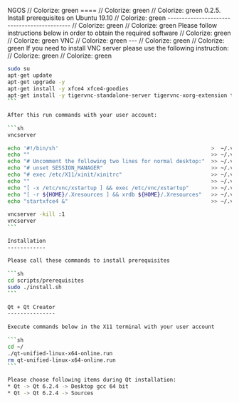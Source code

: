 NGOS                                                                                                                                                                                                     // Colorize: green
====                                                                                                                                                                                                     // Colorize: green
                                                                                                                                                                                                         // Colorize: green
0.2.5. Install prerequisites on Ubuntu 19.10                                                                                                                                                             // Colorize: green
--------------------------------------------                                                                                                                                                             // Colorize: green
                                                                                                                                                                                                         // Colorize: green
Please follow instructions below in order to obtain the required software                                                                                                                                // Colorize: green
                                                                                                                                                                                                         // Colorize: green
VNC                                                                                                                                                                                                      // Colorize: green
---                                                                                                                                                                                                      // Colorize: green
                                                                                                                                                                                                         // Colorize: green
If you need to install VNC server please use the following instruction:                                                                                                                                  // Colorize: green
                                                                                                                                                                                                         // Colorize: green
```sh                                                                                                                                                                                                    // Colorize: green
sudo su                                                                                                                                                                                                  // Colorize: green
apt-get update                                                                                                                                                                                           // Colorize: green
apt-get upgrade -y                                                                                                                                                                                       // Colorize: green
apt-get install -y xfce4 xfce4-goodies                                                                                                                                                                   // Colorize: green
apt-get install -y tigervnc-standalone-server tigervnc-xorg-extension tigervnc-viewer                                                                                                                    // Colorize: green
```                                                                                                                                                                                                      // Colorize: green
                                                                                                                                                                                                         // Colorize: green
After this run commands with your user account:                                                                                                                                                          // Colorize: green
                                                                                                                                                                                                         // Colorize: green
```sh                                                                                                                                                                                                    // Colorize: green
vncserver                                                                                                                                                                                                // Colorize: green
                                                                                                                                                                                                         // Colorize: green
echo '#!/bin/sh'                                                >  ~/.vnc/xstartup                                                                                                                       // Colorize: green
echo ""                                                         >> ~/.vnc/xstartup                                                                                                                       // Colorize: green
echo "# Uncomment the following two lines for normal desktop:"  >> ~/.vnc/xstartup                                                                                                                       // Colorize: green
echo "# unset SESSION_MANAGER"                                  >> ~/.vnc/xstartup                                                                                                                       // Colorize: green
echo "# exec /etc/X11/xinit/xinitrc"                            >> ~/.vnc/xstartup                                                                                                                       // Colorize: green
echo ""                                                         >> ~/.vnc/xstartup                                                                                                                       // Colorize: green
echo "[ -x /etc/vnc/xstartup ] && exec /etc/vnc/xstartup"       >> ~/.vnc/xstartup                                                                                                                       // Colorize: green
echo "[ -r ${HOME}/.Xresources ] && xrdb ${HOME}/.Xresources"   >> ~/.vnc/xstartup                                                                                                                       // Colorize: green
echo "startxfce4 &"                                             >> ~/.vnc/xstartup                                                                                                                       // Colorize: green
                                                                                                                                                                                                         // Colorize: green
vncserver -kill :1                                                                                                                                                                                       // Colorize: green
vncserver                                                                                                                                                                                                // Colorize: green
```                                                                                                                                                                                                      // Colorize: green
                                                                                                                                                                                                         // Colorize: green
Installation                                                                                                                                                                                             // Colorize: green
------------                                                                                                                                                                                             // Colorize: green
                                                                                                                                                                                                         // Colorize: green
Please call these commands to install prerequisites                                                                                                                                                      // Colorize: green
                                                                                                                                                                                                         // Colorize: green
```sh                                                                                                                                                                                                    // Colorize: green
cd scripts/prerequisites                                                                                                                                                                                 // Colorize: green
sudo ./install.sh                                                                                                                                                                                        // Colorize: green
```                                                                                                                                                                                                      // Colorize: green
                                                                                                                                                                                                         // Colorize: green
Qt + Qt Creator                                                                                                                                                                                          // Colorize: green
---------------                                                                                                                                                                                          // Colorize: green
                                                                                                                                                                                                         // Colorize: green
Execute commands below in the X11 terminal with your user account                                                                                                                                        // Colorize: green
                                                                                                                                                                                                         // Colorize: green
```sh                                                                                                                                                                                                    // Colorize: green
cd ~/                                                                                                                                                                                                    // Colorize: green
./qt-unified-linux-x64-online.run                                                                                                                                                                        // Colorize: green
rm qt-unified-linux-x64-online.run                                                                                                                                                                       // Colorize: green
```                                                                                                                                                                                                      // Colorize: green
                                                                                                                                                                                                         // Colorize: green
Please choose following items during Qt installation:                                                                                                                                                    // Colorize: green
* Qt -> Qt 6.2.4 -> Desktop gcc 64 bit                                                                                                                                                                   // Colorize: green
* Qt -> Qt 6.2.4 -> Sources                                                                                                                                                                              // Colorize: green
